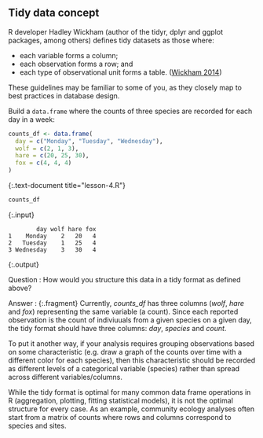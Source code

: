 ---
---

## Tidy data concept

R developer Hadley Wickham (author of the tidyr, dplyr and ggplot packages, among others) defines tidy datasets as those where:

* each variable forms a column;
* each observation forms a row; and
* each type of observational unit forms a table. ([Wickham 2014](http://www.jstatsoft.org/v59/i10/paper))

These guidelines may be familiar to some of you, as they closely map to best practices in database design.

<!--split-->

Build a `data.frame` where the counts of three species are recorded for each day in a week:


~~~r
counts_df <- data.frame(
  day = c("Monday", "Tuesday", "Wednesday"),
  wolf = c(2, 1, 3),
  hare = c(20, 25, 30),
  fox = c(4, 4, 4)
)
~~~
{:.text-document title="lesson-4.R"}

~~~r
counts_df
~~~
{:.input}
~~~
        day wolf hare fox
1    Monday    2   20   4
2   Tuesday    1   25   4
3 Wednesday    3   30   4
~~~
{:.output}

<!--split-->

Question
: How would you structure this data in a tidy format as defined above?

Answer
: {:.fragment} Currently, *counts_df* has three columns (*wolf*, *hare* and *fox*) representing the same variable (a count). Since each reported observation is the count of indiviuuals from a given species on a given day, the tidy format should have three columns: *day*, *species* and *count*.

<aside class="notes" markdown="block">

To put it another way, if your analysis requires grouping observations based on some characteristic (e.g. draw a graph of the counts over time with a different color for each species), then this characteristic should be recorded as different levels of a categorical variable (species) rather than spread across different variables/columns. 

While the tidy format is optimal for many common data frame operations in R (aggregation, plotting, fitting statistical models), it is not the optimal structure for every case. As an example, community ecology analyses often start from a matrix of counts where rows and columns correspond to species and sites.

</aside>
